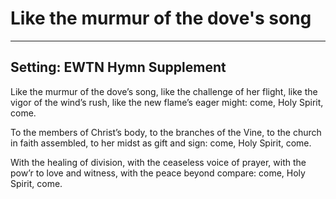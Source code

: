 # Like the murmur of the dove's song

***

## Setting: EWTN Hymn Supplement

Like the murmur of the dove’s song,
like the challenge of her flight,
like the vigor of the wind’s rush,
like the new flame’s eager might:
come, Holy Spirit, come.

To the members of Christ’s body,
to the branches of the Vine,
to the church in faith assembled,
to her midst as gift and sign:
come, Holy Spirit, come.

With the healing of division,
with the ceaseless voice of prayer,
with the pow’r to love and witness,
with the peace beyond compare:
come, Holy Spirit, come.